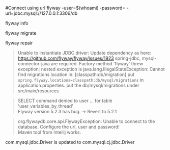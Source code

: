 #Connect using url
flyway -user=$(whoami) -password= -url=jdbc:mysql://127.0.0.1:3306/db

flyway info

flyway migrate

flyway repair

> Unable to instantiate JDBC driver:
	Update dependency as here: https://github.com/flyway/flyway/issues/1923
	spring-jdbc, mysql-connector-java are required.
>  Factory method 'flyway' threw exception; nested exception is java.lang.IllegalStateException: Cannot find migrations location in: [classpath:db/migration]
	put `spring.flyway.locations=classpath:db/mysql/migrations` in application.properties.
	put the db/mysql/migrations under src/main/resources

> SELECT command denied to user ... for table 'user_variables_by_thread'	
	Flyway version 5.2.3 has bug. -> Revert to 5.2.1

>  org.flywaydb.core.api.FlywayException: Unable to connect to the database. Configure the url, user and password!	
	Maven tool from Intellij works.


com.mysql.jdbc.Driver is updated to com.mysql.cj.jdbc.Driver